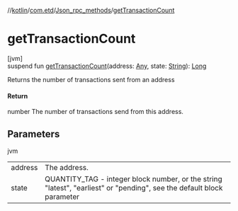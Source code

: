 //[kotlin](../../../index.md)/[com.etd](../index.md)/[Json_rpc_methods](index.md)/[getTransactionCount](get-transaction-count.md)

# getTransactionCount

[jvm]\
suspend fun [getTransactionCount](get-transaction-count.md)(address: [Any](https://kotlinlang.org/api/latest/jvm/stdlib/kotlin/-any/index.html), state: [String](https://kotlinlang.org/api/latest/jvm/stdlib/kotlin/-string/index.html)): [Long](https://kotlinlang.org/api/latest/jvm/stdlib/kotlin/-long/index.html)

Returns the number of transactions sent from an address

#### Return

number The number of transactions send from this address.

## Parameters

jvm

| | |
|---|---|
| address | The address. |
| state | QUANTITY_TAG - integer block number, or the string "latest", "earliest" or "pending", see the default block parameter |
